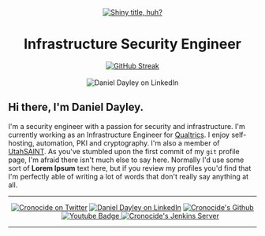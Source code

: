 <div align="center">
<div>
  <a href="https://www.cronocide.com">
    <img src="Cronocide.webp" alt="Shiny title, huh?"/>
  </a>
  <h1> Infrastructure Security Engineer </h1>
</div>
<a href="https://git.io/streak-stats"><img src="https://streak-stats.demolab.com?user=cronocide&theme=transparent&border_radius=8" alt="GitHub Streak" /></a>
<br><br>
<img src="https://img.shields.io/badge/Cronocide-blue?style=for-the-badge&logo=mail.ru&logoColor=white" alt="Daniel Dayley on LinkedIn"/>
<h2 align="left">
Hi there, I'm Daniel Dayley.
</h2>
<p align="left">
I'm a security engineer with a passion for security and infrastructure. I'm currently working as an Infrastructure Engineer for <a href="https://qualtrics.com/">Qualtrics</a>. I enjoy self-hosting, automation, PKI and cryptography. I'm also a member of <a href="https://utahsaint.org/">UtahSAINT</a>. As you've stumbled upon the first commit of my <code>git</code> profile page, I'm afraid there isn't much else to say here. Normally I'd use some sort of <b>Lorem Ipsum</b> text here, but if you review my profiles you'd find that I'm perfectly able of writing a lot of words that don't really say anything at all.
</p>
<hr>
<a href="https://twitter.com/Cronocide">
    <img src="https://img.shields.io/badge/Twitter-000000?style=for-the-badge&logo=X&logoColor=white" alt="Cronocide on Twitter"/></a>
<a href="https://www.linkedin.com/in/danieldayley/">
    <img src="https://img.shields.io/badge/LinkedIn-blue?style=for-the-badge&logo=linkedin&logoColor=white" alt="Daniel Dayley on LinkedIn"/></a>
<a href="https://github.com/Cronocide">
    <img src="https://img.shields.io/badge/Github-181717?style=for-the-badge&logo=github&logoColor=white" alt="Cronocide's Github"/></a>&emsp;&emsp;
<a href="https://git.cronocide.net/Cronocide">
  <img src="https://img.shields.io/badge/Gitea-609926?style=for-the-badge&logo=gitea&logoColor=white" alt="Youtube Badge"/>
</a>
<a href="https://jenkins.cronocide.net">
  <img src="https://img.shields.io/badge/Jenkins-D24939?style=for-the-badge&logo=jenkins&logoColor=ecd7bb" alt="Cronocide's Jenkins Server"/>
</a>
<hr>
</div>